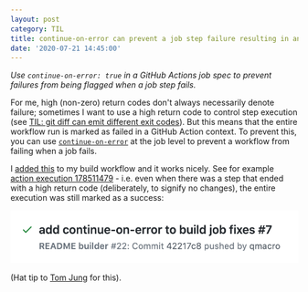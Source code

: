 ```yaml
---
layout: post
category: TIL
title: continue-on-error can prevent a job step failure resulting in an action failure
date: '2020-07-21 14:45:00'
---
```


_Use `continue-on-error: true` in a GitHub Actions job spec to prevent failures from being flagged when a job step fails._

For me, high (non-zero) return codes don't always necessarily denote failure; sometimes I want to use a high return code to control step execution (see [TIL: git diff can emit different exit codes](https://qmacro.org/2020/07/20/github-actions-step-conditional/)). But this means that the entire workflow run is marked as failed in a GitHub Action context. To prevent this, you can use [`continue-on-error`](https://docs.github.com/en/actions/reference/workflow-syntax-for-github-actions#jobsjob_idcontinue-on-error) at the job level to prevent a workflow from failing when a job fails.

I [added this](https://github.com/qmacro/qmacro/commit/42217c8a53108856dfcc85108f2cca4731bfa1ba) to my build workflow and it works nicely. See for example [action execution 178511479](https://github.com/qmacro/qmacro/actions/runs/178511479) - i.e. even when there was a step that ended with a high return code (deliberately, to signify no changes), the entire execution was still marked as a success:

![action marked as success](/content/images/2020/07/successfulaction.png)

(Hat tip to [Tom Jung](https://github.com/jung-thomas) for this).
